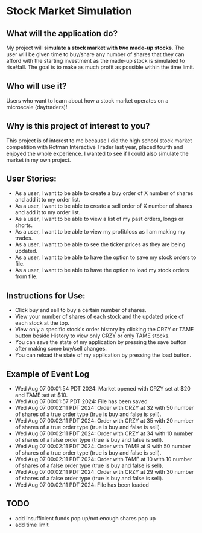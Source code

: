 # Stock Market Simulation

## What will the application do?
My project will **simulate a stock market with two made-up stocks**. The user will be given time to buy/share any number of shares that they can afford with the starting investment as the made-up stock is simulated to rise/fall. The goal is to make as much profit as possible within the time limit. 

## Who will use it?
Users who want to learn about how a stock market operates on a microscale (daytraders)!

## Why is this project of interest to you?
This project is of interest to me because I did the high school stock market competition with Rotman Interactive Trader last year, placed fourth and enjoyed the whole experience. I wanted to see if I could also simulate the market in my own project.


## User Stories:
* As a user, I want to be able to create a buy order of X number of shares and add it to my order list.
* As a user, I want to be able to create a sell order of X number of shares and add it to my order list.
* As a user, I want to be able to view a list of my past orders, longs or shorts.
* As a user, I want to be able to view my profit/loss as I am making my trades.
* As a user, I want to be able to see the ticker prices as they are being updated.
* As a user, I want to be able to have the option to save my stock orders to file.
* As a user, I want to be able to have the option to load my stock orders from file.

## Instructions for Use:
* Click buy and sell to buy a certain number of shares.
* View your number of shares of each stock and the updated price of each stock at the top.
* View only a specific stock's order history by clicking the CRZY or TAME button beside History to view only CRZY or only TAME stocks.
* You can save the state of my application by pressing the save button after making some buy/sell changes.
* You can reload the state of my application by pressing the load button.

## Example of Event Log
* Wed Aug 07 00:01:54 PDT 2024: Market opened with CRZY set at $20 and TAME set at $10.
* Wed Aug 07 00:01:57 PDT 2024: File has been saved
* Wed Aug 07 00:02:11 PDT 2024: Order with CRZY at 32 with 50 number of shares of a true order type (true is buy and false is sell).
* Wed Aug 07 00:02:11 PDT 2024: Order with CRZY at 35 with 20 number of shares of a true order type (true is buy and false is sell).
* Wed Aug 07 00:02:11 PDT 2024: Order with CRZY at 34 with 10 number of shares of a false order type (true is buy and false is sell).
* Wed Aug 07 00:02:11 PDT 2024: Order with TAME at 9 with 50 number of shares of a true order type (true is buy and false is sell).
* Wed Aug 07 00:02:11 PDT 2024: Order with TAME at 10 with 10 number of shares of a false order type (true is buy and false is sell).
* Wed Aug 07 00:02:11 PDT 2024: Order with CRZY at 29 with 30 number of shares of a false order type (true is buy and false is sell).
* Wed Aug 07 00:02:11 PDT 2024: File has been loaded

## TODO
* add insufficient funds pop up/not enough shares pop up
* add time limit
